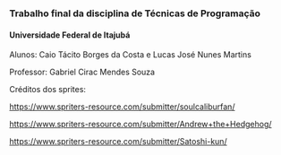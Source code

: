### Trabalho final da disciplina de Técnicas de Programação
#### Universidade Federal de Itajubá

Alunos: Caio Tácito Borges da Costa e Lucas José Nunes Martins

Professor: Gabriel Cirac Mendes Souza




Créditos dos sprites:

https://www.spriters-resource.com/submitter/soulcaliburfan/

https://www.spriters-resource.com/submitter/Andrew+the+Hedgehog/

https://www.spriters-resource.com/submitter/Satoshi-kun/
